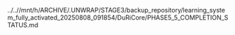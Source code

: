 ../..//mnt/h/ARCHIVE/.UNWRAP/STAGE3/backup_repository/learning_system_fully_activated_20250808_091854/DuRiCore/PHASE5_5_COMPLETION_STATUS.md